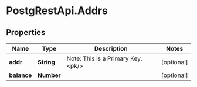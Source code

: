 # PostgRestApi.Addrs

## Properties
Name | Type | Description | Notes
------------ | ------------- | ------------- | -------------
**addr** | **String** | Note: This is a Primary Key.&lt;pk/&gt; | [optional] 
**balance** | **Number** |  | [optional] 


